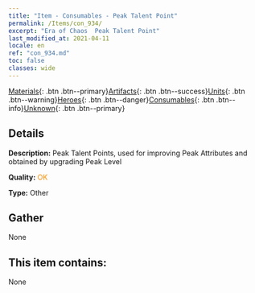 ```yaml
---
title: "Item - Consumables - Peak Talent Point"
permalink: /Items/con_934/
excerpt: "Era of Chaos  Peak Talent Point"
last_modified_at: 2021-04-11
locale: en
ref: "con_934.md"
toc: false
classes: wide
---
```

 [Materials](/Items/){: .btn .btn--primary}[Artifacts](/Items/Artifacts/){: .btn .btn--success}[Units](/Items/Units/){: .btn .btn--warning}[Heroes](/Items/Heroes/){: .btn .btn--danger}[Consumables](/Items/Consumables/){: .btn .btn--info}[Unknown](/Items/Unknown/){: .btn .btn--primary}

## Details
 **Description:** Peak Talent Points, used for improving Peak Attributes and obtained by upgrading Peak Level

 **Quality:** <span style="color: #FF8C00">OK</span>

 **Type:** Other

## Gather

  None

## This item contains:

  None

